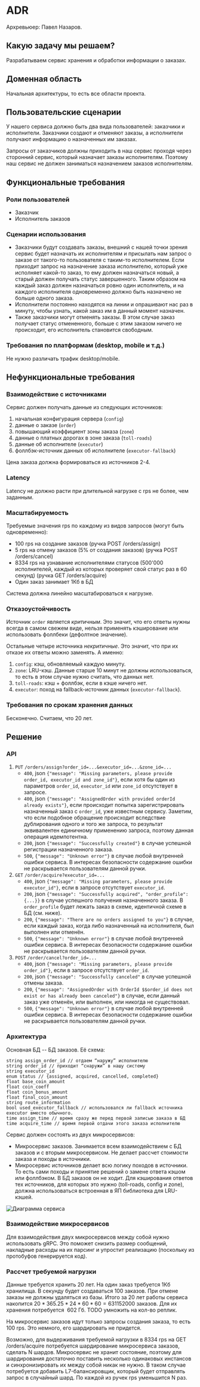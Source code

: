 # ADR

Архревьюер: Павел Назаров.

## Какую задачу мы решаем?

Разрабатываем сервис хранения и обработки информации о заказах.

## Доменная область

Начальная архитектуры, то есть все области проекта.

## Пользовательские сценарии

У нашего сервиса должно быть два вида пользователей: заказчики и исполнители. Заказчики создают и отменяют заказы, а исполнители получают информацию о назначенных им заказах.

Запросы от заказчиков должны приходить в наш сервис проходя через сторонний сервис, который назначает заказы исполнителям. Поэтому наш сервис не должен заниматься назначением заказов исполнителям.

## Функциональные требования

### Роли пользователей

- Заказчик
- Исполнитель заказов

### Сценарии использования

- Заказчики будут создавать заказы, внешний с нашей точки зрения сервис будет назначать их исполнителям и присылать нам запрос о заказе от такого-то пользователя с таким-то исполнителем. Если приходит запрос на назначение заказа исполнителю, который уже исполняет какой-то заказ, то ему должен назначаться новый, а старый должен получать статус завершенного. Таким образом на каждый заказ должен назначаться ровно один исполнитель, и на каждого исполнителя одновременно должно быть назначено не больше одного заказа.
- Исполнители постоянно находятся на линии и опрашивают нас раз в минуту, чтобы узнать, какой заказ им в данный момент назначен.
- Также заказчики могут отменять заказы. В этом случае заказ получает статус отмененного, больше с этим заказом ничего не происходит, его исполнитель становится свободным.

### Требования по платформам (desktop, mobile и т.д.)

Не нужно различать трафик desktop/mobile.

## Нефункциональные требования

### Взаимодействие с источниками

Сервис должен получать данные из следующих источников:

1. начальная конфигурация сервера (`config`)
2. данные о заказе (`order`)
3. повышающий коэффициент зоны заказа (`zone`)
4. данные о платных дорогах в зоне заказа (`toll-roads`)
5. данные об исполнителе (`executor`)
6. фоллбэк-источник данных об исполнителе (`executor-fallback`)

Цена заказа должна формироваться из источников 2-4.

### Latency

Latency не должно расти при длительной нагрузке с rps не более, чем заданным.

### Масштабируемость

Требуемые значения rps по каждому из видов запросов (могут быть одновременно):

- 100 rps на создание заказов (ручка POST /orders/assign)
- 5 rps на отмену заказов (5% от создания заказов) (ручка POST /orders/cancel)
- 8334 rps на узнавание исполнителями статусов (500'000 исполнителей, каждый из которых проверяет свой статус раз в 60 секунд) (ручка GET /orders/acquire)
- Один заказ занимает 1Кб в БД

Система должна линейно масштабироваться к нагрузке.

### Отказоустойчивость

Источник `order` является *критичным*. Это значит, что его ответы нужны всегда в самом свежем виде, нельзя применять кэширование или использовать фоллбеки (дефолтное значение).

Остальные четыре источника *некритичные*. Это значит, что при их отказе их ответы можно заменять. А именно:

1. `config`: кэш, обновляемый каждую минуту.
2. `zone`: LRU-кэш. Данные старше 10 минут не должны использоваться, то есть в этом случае нужно считать, что данных нет.
3. `toll-roads`: кэш + фоллбэк, если в кэше ничего нет.
4. `executor`: поход на fallback-источник данных (`executor-fallback`).

### Требования по срокам хранения данных

Бесконечно. Считаем, что 20 лет.

## Решение

### API

1. `PUT` `/orders/assign?order_id=...&executor_id=...&zone_id=...`
   - `400`, json `{"message": "Missing parameters, please provide order_id, executor_id and zone_id"}`, если хотя бы один из параметров `order_id`, `executor_id` или `zone_id` отсутствует в запросе.
   - `400`, json `{"message": "AssignedOrder with provided orderId already exists"}`, если происходит попытка зарегистрировать назначенный заказ с `order_id`, уже известным сервису. Заметим, что если подобное обращение происходит вследствие дублирования одного и того же запроса, то результат эквивалентен единичному применению запроса, поэтому данная операция идемпотентна.
   - `200`, json `{"message": "Successfully created"}` в случае успешной регистрации назначенного заказа.
   - `500`, `{"message": "Unknown error"}` в случае любой внутренней ошибки сервиса. В интересах безопасности содержание ошибки не раскрывается пользователям данной ручки.
2. `GET` `/order/acquire?executor_id=...`
   - `400`, json `{"message": "Missing parameters, please provide executor_id"}`, если в запросе отсутствует `executor_id`.
   - `200`, json `{"message": "Successfully acquired", "order_profile": {...}}` в случае успешного получения назначенного заказа. В `order_profile` будет лежать заказ в схеме, идентичной схеме в БД (см. ниже).
   - `200`, `{"message": "There are no orders assigned to you"}` в случае, если каждый заказ, когда либо назначенный на исполнителя, был выполнен или отменён.
   - `500`, `{"message": "Unknown error"}` в случае любой внутренней ошибки сервиса. В интересах безопасности содержание ошибки не раскрывается пользователям данной ручки.
3. `POST` `/order/cancel?order_id=...`
   - `400`, json `{"message": "Missing parameters, please provide order_id"}`, если в запросе отсутствует `order_id`.
   - `200`, json `{"message": "Successfully canceled"` в случае успешной отмены заказа.
   - `200`, `{"message": "AssignedOrder with OrderId $$order_id does not exist or has already been canceled"}` в случае, если данный заказ уже отменён, или выполнен, или никогда не существовал.
   - `500`, `{"message": "Unknown error"}` в случае любой внутренней ошибки сервиса. В интересах безопасности содержание ошибки не раскрывается пользователям данной ручки.

### Архитектура

Основная БД -- БД заказов. Её схема:

```text
string assign_order_id // отдаем “наружу” исполнителю
string order_id // приходит “снаружи” в нашу систему
string executor_id
enum status // {assigned, acquired, cancelled, completed}
float base_coin_amount
float coin_coeff
float coin_bonus_amount
float final_coin_amount
string route_information
bool used_executor_fallback // использовался ли fallback источника executor вместо обычного.
time assign_time // время сразу же перед первой записью заказа в БД
time acquire_time // время первой отдачи этого заказа исполнителю
```

Сервис должен состоять из двух микросервисов:

- Микросервис заказов. Занимается всем взаимодействием с БД заказов и с вторым микросервисом. Не делает рассчет стоимости заказа и походы в источники.
- Микросервис источников делает всю логику походов в источники. То есть сами походы и принятие решений о замене ответа кэшом или фоллбэком. В БД заказов он не ходит. Для кэширования ответов тех источников, для которых это нужно (toll-roads, config и zone), должна использоваться встроенная в ЯП библиотека для LRU-кэшей.

![Диаграмма сервиса](adr_diagram.jpg "ADR diagram")

### Взаимодействие микросервисов

Для взаимодействия двух микросервисов между собой нужно использовать gRPC. Это поможет снизить размер сообщений, накладные расходы на их парсинг и упростит реализацию (поскольку из протобуфов генерируется код).

### Рассчет требуемой нагрузки

Данные требуется хранить 20 лет. На один заказ требуется 1Кб хранилища. В секунду будет создаваться 100 заказов. При отмене заказы не должны удаляться из базы. Итого за 20 лет работы сервиса накопится $20*365.25*24*60*60 = 631152000$ заказов. Для их хранения потребуется $~602$ Гб. TODO умножить на кол-во реплик.

На микросервис заказов идут только запросы создания заказа, то есть 100 rps. Это немного, его шардировать не придется.

Возможно, для выдерживания требуемой нагрузки в 8334 rps на GET /orders/acquire потребуется шардирование микросервиса заказов, сделать N шардов. Микросервис не хранит состояние, поэтому для шардирования достаточно поставить несколько одинаковых инстансов и синхронизировать их между собой никак не нужно. В таком случае потребуется добавить L7-балансировщик, который будет отправлять запрос в случайный шард. По каждой из ручек rps уменьшится N раз.
